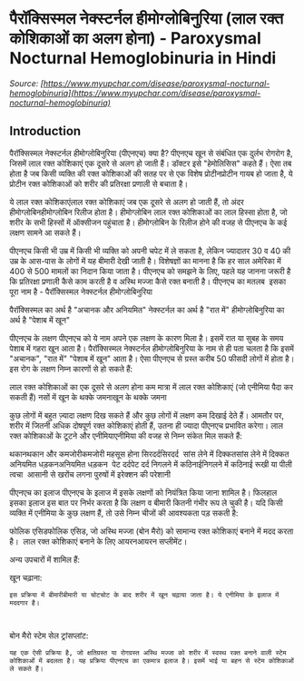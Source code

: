 # पैरॉक्सिस्मल नेक्स्टर्नल हीमोग्लोबिनुरिया (लाल रक्त कोशिकाओं का अलग होना) - Paroxysmal Nocturnal Hemoglobinuria in Hindi
_Source: [https://www.myupchar.com/disease/paroxysmal-nocturnal-hemoglobinuria](https://www.myupchar.com/disease/paroxysmal-nocturnal-hemoglobinuria)_

## Introduction
पैरॉक्सिस्मल नेक्स्टर्नल हीमोग्लोबिनुरिया (पीएनएच) क्या है?
पीएनएच खून से संबंधित एक दुर्लभ रोगरोग है, जिसमें लाल रक्त कोशिकाएं एक दूसरे से अलग हो जाती हैं। डॉक्टर इसे "हेमोलिसिस" कहते हैं। ऐसा तब होता है जब किसी व्यक्ति की रक्त कोशिकाओं की सतह पर से एक विशेष प्रोटीनप्रोटीन गायब हो जाता है, ये प्रोटीन रक्त कोशिकाओं को शरीर की प्रतिरक्षा प्रणाली से बचाता है।
ये लाल रक्त कोशिकाएंलाल रक्त कोशिकाएं जब एक दूसरे से अलग हो जाती हैं, तो अंदर हीमोग्लोबिनहीमोग्लोबिन रिलीज होता है। हीमोग्लोबिन लाल रक्त कोशिकाओं का लाल हिस्सा होता है, जो शरीर के सभी हिस्सों में ऑक्सीजन पहुंचाता है। हीमोग्लोबिन के रिलीज होने की वजह से पीएनएच के कई लक्षण सामने आ सकते हैं।
पीएनएच किसी भी उम्र में किसी भी व्यक्ति को अपनी चपेट में ले सकता है, लेकिन ज्यादातर 30 व 40 की उम्र के आस-पास के लोगों में यह बीमारी देखी जाती है। विशेषज्ञों का मानना है कि हर साल अमेरिका में 400 से 500 मामलों का निदान किया जाता है।
पीएनएच को समझने के लिए, पहले यह जानना जरूरी है कि प्रतिरक्षा प्रणाली कैसे काम करती है व अस्थि मज्जा कैसे रक्त बनाती है।
पीएनएच का मतलब 
इसका पूरा नाम है - पैरॉक्सिस्मल नेक्स्टर्नल हीमोग्लोबिनुरिया 

पैरॉक्सिस्मल का अर्थ है "अचानक और अनियमित"
नेक्स्टर्नल का अर्थ है "रात में"
हीमोग्लोबिनुरिया का अर्थ है "पेशाब में खून" 

पीएनएच के लक्षण
पीएनएच को ये नाम अपने एक लक्षण के कारण मिला है। इसमें रात या सुबह के समय पेशाब में गहरा खून आता है। पैरॉक्सिस्मल नेक्स्टर्नल हीमोग्लोबिनुरिया के नाम से ही पता चलता है कि इसमें "अचानक", "रात में" "पेशाब में खून" आता है। ऐसा पीएनएच से ग्रस्त करीब 50 फीसदी लोगों में होता है। इस रोग के लक्षण निम्न कारणों से हो सकते हैं:

लाल रक्त कोशिकाओं का एक दूसरे से अलग होना
कम मात्रा में लाल रक्त कोशिकाएं (जो एनीमिया पैदा कर सकती हैं)
नसों में खून के थक्के जमनाखून के थक्के जमना

कुछ लोगों में बहुत ज़्यादा लक्षण दिख सकते हैं और कुछ लोगों में लक्षण कम दिखाई देते हैं। आमतौर पर, शरीर में जितनी अधिक दोषपूर्ण रक्त कोशिकाएं होती हैं, उतना ही ज्यादा पीएनएच प्रभावित करेगा।
लाल रक्त कोशिकाओं के टूटने और एनीमियाएनीमिया की वजह से निम्न संकेत मिल सकते हैं:

थकानथकान और कमजोरीकमजोरी महसूस होना
सिरदर्दसिरदर्द 
सांस लेने में दिक्कतसांस लेने में दिक्कत 
अनियमित धड़कनअनियमित धड़कन 
पेट दर्दपेट दर्द
निगलने में कठिनाईनिगलने में कठिनाई
रूखी या पीली त्वचा 
आसानी से खरोंच लगना
पुरुषों में इरेक्शन की परेशानी

पीएनएच का इलाज
पीएनएच के इलाज में इसके लक्षणों को नियंत्रित किया जाना शामिल है। फिलहाल इसका इलाज इस बात पर निर्भर करता है कि लक्षण व बीमारी कितनी गंभीर रूप ले चुकी है। यदि किसी व्यक्ति में एनीमिया के कुछ लक्षण हैं, तो उसे निम्न चीजों की आवश्यकता पड़ सकती है:

फोलिक एसिडफोलिक एसिड, जो अस्थि मज्जा (बोन मैरो) को सामान्य रक्त कोशिकाएं बनाने में मदद करता है। 
लाल रक्त कोशिकाएं बनाने के लिए आयरनआयरन सप्लीमेंट।  

अन्य उपचारों में शामिल हैं:

खून चढ़ाना:
	इस प्रक्रिया में बीमारीबीमारी या चोटचोट के बाद शरीर में खून चढ़ाया जाता है। ये एनीमिया के इलाज में मददगार है।
	 
बोन मैरो स्टेम सेल ट्रांसप्लांट:
	यह एक ऐसी प्रक्रिया है, जो क्षतिग्रस्त या रोगग्रस्त अस्थि मज्जा को शरीर में स्वस्थ रक्त बनाने वाली स्टेम कोशिकाओं में बदलता है। यह प्रक्रिया पीएनएच का एकमात्र इलाज है। इसमें भाई या बहन से स्टेम कोशिकाओं ले सकते हैं।

